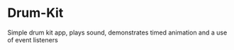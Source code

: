# Drum-Kit
Simple drum kit app, plays sound, demonstrates timed animation and a use of event listeners
